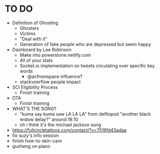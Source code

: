 # TO DO

- Definition of Ghosting
  - Ghosters
  - Victims
  - "Deal with it"
  - Generation of fake people who are depressed but seem happy
- Dashboard by Lee Robinson
  - Make into powerstone.netlify.com
  - All of your stats
  - Socket.io implementation on tweets circulating over specific key words
    - @acfromspace influence?
  - stackvoerflow people impact
- SCI Eligibility Process
  - Finish training
- DTA
  - Finish training
- WHAT'S THE SONG?
  - "kuma say kuma saw LA LA LA" from delfinpod "another black widow delay?" around 18:10
  - oh i think it's the michael jackson song
- https://fullcircletattoos.com/contact/?v=7516fd43adaa
- fix suzy's info session
- finish how-to-skin-care
- guzheng on piano
